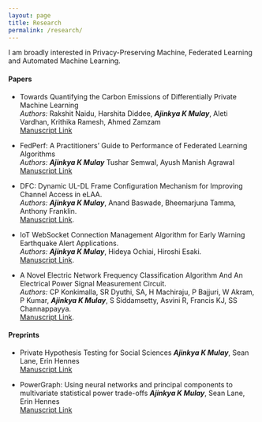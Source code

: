 ```yaml
---
layout: page
title: Research
permalink: /research/
---
```


I am broadly interested in Privacy-Preserving Machine, Federated Learning and Automated Machine Learning. 

#### **Papers** ####

* Towards Quantifying the Carbon Emissions of Differentially Private Machine Learning <br>
*Authors:* Rakshit Naidu, Harshita Diddee, _**Ajinkya K Mulay**_, Aleti Vardhan, Krithika Ramesh, Ahmed Zamzam <br>
[Manuscript Link](https://arxiv.org/pdf/2107.06946.pdf)

* FedPerf: A Practitioners’ Guide to Performance of Federated Learning Algorithms <br> 
*Authors:* _**Ajinkya K Mulay**_ Tushar Semwal, Ayush Manish Agrawal <br>
[Manuscript Link](https://preregister.science/papers_20neurips/76_paper.pdf)

* DFC: Dynamic UL-DL Frame Configuration Mechanism for Improving Channel Access in eLAA.<br>
*Authors:* _**Ajinkya K Mulay**_, Anand Baswade, Bheemarjuna Tamma, Anthony Franklin.<br>
[Manuscript Link](https://ieeexplore.ieee.org/abstract/document/8745472/).

* IoT WebSocket Connection Management Algorithm for Early Warning Earthquake Alert Applications.<br>
*Authors:* _**Ajinkya K Mulay**_, Hideya Ochiai, Hiroshi Esaki.<br>
[Manuscript Link](https://dl.acm.org/citation.cfm?id=3148094).

* A Novel Electric Network Frequency Classification Algorithm And An Electrical Power Signal Measurement Circuit.<br>
*Authors:* CP Konkimalla, SR Dyuthi, SA, H Machiraju, P Bajjuri, W Akram, P Kumar, _**Ajinkya K Mulay**_, S Siddamsetty, Asvini R, Francis KJ, SS Channappayya. <br>
[Manuscript Link](https://sigport.org/documents/iith-spcup-project-report-1).

#### **Preprints** ####

* Private Hypothesis Testing for Social Sciences _**Ajinkya K Mulay**_, Sean Lane, Erin Hennes <br>
[Manuscript Link](https://arxiv.org/abs/2205.05522)


* PowerGraph: Using neural networks and principal components to multivariate statistical power trade-offs _**Ajinkya K Mulay**_, Sean Lane, Erin Hennes <br>
[Manuscript Link](https://arxiv.org/abs/2201.00719)
